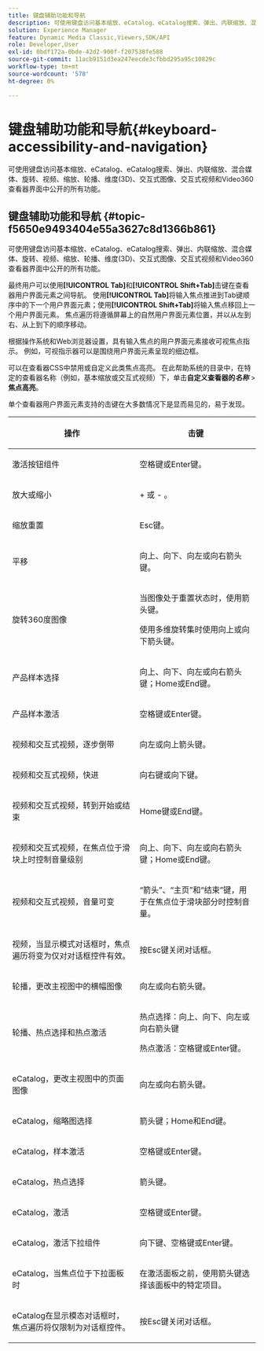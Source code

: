 ```yaml
---
title: 键盘辅助功能和导航
description: 可使用键盘访问基本缩放、eCatalog、eCatalog搜索、弹出、内联缩放、混合媒体、旋转、视频、缩放、维度(3D)、轮播、交互式图像、交互式视频和Video360查看器界面中公开的所有功能。
solution: Experience Manager
feature: Dynamic Media Classic,Viewers,SDK/API
role: Developer,User
exl-id: 0bdf172a-0bde-42d2-900f-f207538fe588
source-git-commit: 11acb9151d3ea247eecde3cfbbd295a95c10829c
workflow-type: tm+mt
source-wordcount: '578'
ht-degree: 0%

---
```


# 键盘辅助功能和导航{#keyboard-accessibility-and-navigation}

可使用键盘访问基本缩放、eCatalog、eCatalog搜索、弹出、内联缩放、混合媒体、旋转、视频、缩放、轮播、维度(3D)、交互式图像、交互式视频和Video360查看器界面中公开的所有功能。

<!-- Updated June 1, 2020 from https://wiki.corp.adobe.com/pages/viewpage.action?spaceKey=scene7qa&title=s7Viewers%2C+S7SDK%2C+S7OnDemand+Release+Notes - Contact is Sasha -->

## 键盘辅助功能和导航 {#topic-f5650e9493404e55a3627c8d1366b861}

可使用键盘访问基本缩放、eCatalog、eCatalog搜索、弹出、内联缩放、混合媒体、旋转、视频、缩放、轮播、维度(3D)、交互式图像、交互式视频和Video360查看器界面中公开的所有功能。

最终用户可以使用&#x200B;**[!UICONTROL Tab]**&#x200B;和&#x200B;**[!UICONTROL Shift+Tab]**&#x200B;击键在查看器用户界面元素之间导航。 使用&#x200B;**[!UICONTROL Tab]**&#x200B;将输入焦点推进到Tab键顺序中的下一个用户界面元素；使用&#x200B;**[!UICONTROL Shift+Tab]**&#x200B;将输入焦点移回上一个用户界面元素。 焦点遍历将遵循屏幕上的自然用户界面元素位置，并以从左到右、从上到下的顺序移动。

根据操作系统和Web浏览器设置，具有输入焦点的用户界面元素接收可视焦点指示。 例如，可视指示器可以是围绕用户界面元素呈现的细边框。

可以在查看器CSS中禁用或自定义此类焦点高亮。 在此帮助系统的目录中，在特定的查看器名称（例如，基本缩放或交互式视频）下，单击&#x200B;**自定义查看器的&#x200B;*名称*** >**&#x200B;焦点高亮&#x200B;**。

单个查看器用户界面元素支持的击键在大多数情况下是显而易见的，易于发现。

<table id="table_8C49100412224324BF1DBF7FDFDCCBF8"> 
 <thead> 
  <tr> 
   <th colname="col1" class="entry"> <p>操作 </p> </th> 
   <th colname="col2" class="entry"> <p>击键 </p> </th> 
  </tr> 
 </thead>
 <tbody> 
  <tr> 
   <td colname="col1"> <p>激活按钮组件 </p> </td> 
   <td colname="col2"> <p>空格键或Enter键。 </p> </td> 
  </tr> 
  <tr> 
   <td colname="col1"> <p>放大或缩小 </p> </td> 
   <td colname="col2"> <p> <span class="uicontrol"> + </span>或<span class="uicontrol"> - </span>。 </p> </td> 
  </tr> 
  <tr> 
   <td colname="col1"> <p>缩放重置 </p> </td> 
   <td colname="col2"> <p>Esc键。 </p> </td> 
  </tr> 
  <tr> 
   <td colname="col1"> <p>平移 </p> </td> 
   <td colname="col2"> <p>向上、向下、向左或向右箭头键。 </p> </td> 
  </tr> 
  <tr> 
   <td colname="col1"> <p>旋转360度图像 </p> </td> 
   <td colname="col2"> <p>当图像处于重置状态时，使用箭头键。 </p> <p>使用多维旋转集时使用向上或向下箭头键。 </p> </td> 
  </tr> 
  <tr> 
   <td colname="col1"> <p>产品样本选择 </p> </td> 
   <td colname="col2"> <p>向上、向下、向左或向右箭头键；Home或End键。 </p> </td> 
  </tr> 
  <tr> 
   <td colname="col1"> <p>产品样本激活 </p> </td> 
   <td colname="col2"> <p>空格键或Enter键。 </p> </td> 
  </tr> 
  <tr> 
   <td colname="col1"> <p>视频和交互式视频，逐步倒带 </p> </td> 
   <td colname="col2"> <p>向左或向上箭头键。 </p> </td> 
  </tr> 
  <tr> 
   <td colname="col1"> <p>视频和交互式视频，快进 </p> </td> 
   <td colname="col2"> <p>向右键或向下键。 </p> </td> 
  </tr> 
  <tr> 
   <td colname="col1"> <p>视频和交互式视频，转到开始或结束 </p> </td> 
   <td colname="col2"> <p>Home键或End键。 </p> </td> 
  </tr> 
  <tr> 
   <td colname="col1"> <p>视频和交互式视频，在焦点位于滑块上时控制音量级别 </p> </td> 
   <td colname="col2"> <p>向上、向下、向左或向右箭头键；Home或End键。 </p> </td> 
  </tr> 
  <tr> 
   <td colname="col1"> <p>视频和交互式视频，音量可变 </p> </td> 
   <td colname="col2"> <p>“箭头”、“主页”和“结束”键，用于在焦点位于滑块部分时控制音量。 </p> </td> 
  </tr> 
  <tr> 
   <td colname="col1"> <p>视频，当显示模式对话框时，焦点遍历将变为仅对对话框控件有效。 </p> </td> 
   <td colname="col2"> <p>按Esc键关闭对话框。 </p> </td> 
  </tr> 
  <tr> 
   <td colname="col1"> <p>轮播，更改主视图中的横幅图像 </p> </td> 
   <td colname="col2"> <p>向左或向右箭头键。 </p> </td> 
  </tr> 
  <tr> 
   <td colname="col1"> <p>轮播、热点选择和热点激活 </p> </td> 
   <td colname="col2"> <p>热点选择：向上、向下、向左或向右箭头键 </p> <p>热点激活：空格键或Enter键。 </p> </td> 
  </tr> 
  <tr> 
   <td colname="col1"> <p>eCatalog，更改主视图中的页面图像 </p> </td> 
   <td colname="col2"> <p> 向左或向右箭头键。 </p> </td> 
  </tr> 
  <tr> 
   <td colname="col1"> <p>eCatalog，缩略图选择 </p> </td> 
   <td colname="col2"> <p>箭头键；Home和End键。 </p> </td> 
  </tr> 
  <tr> 
   <td colname="col1"> <p>eCatalog，样本激活 </p> </td> 
   <td colname="col2"> <p>空格键或Enter键。 </p> </td> 
  </tr> 
  <tr> 
   <td colname="col1"> <p>eCatalog，热点选择 </p> </td> 
   <td colname="col2"> <p>箭头键。 </p> </td> 
  </tr> 
  <tr> 
   <td colname="col1"> <p>eCatalog，激活 </p> </td> 
   <td colname="col2"> <p>空格键或Enter键。 </p> </td> 
  </tr> 
  <tr> 
   <td colname="col1"> <p>eCatalog，激活下拉组件 </p> </td> 
   <td colname="col2"> <p> 向下键、空格键或Enter键。 </p> </td> 
  </tr> 
  <tr> 
   <td colname="col1"> <p>eCatalog，当焦点位于下拉面板时 </p> </td> 
   <td colname="col2"> <p>在激活面板之前，使用箭头键选择该面板中的特定项目。 </p> </td> 
  </tr> 
  <tr> 
   <td colname="col1"> <p>eCatalog在显示模态对话框时，焦点遍历将仅限制为对话框控件。 </p> </td> 
   <td colname="col2"> <p>按Esc键关闭对话框。 </p> </td> 
  </tr> 
 </tbody> 
</table>
